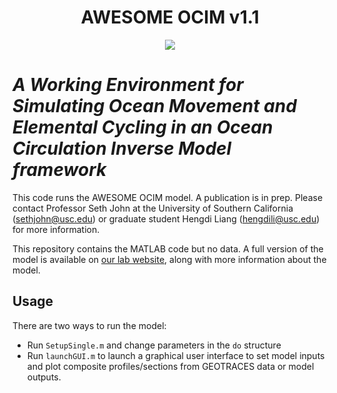 <h1 align="center">AWESOME OCIM v1.1</h1>
<p align="center">
  <img src=http://www.mtel.rocks/mtel/awesomeOCIM_files/AO%20logo.jpg>
</p>


# *A Working Environment for Simulating Ocean Movement and Elemental Cycling in an Ocean Circulation Inverse Model framework*

This code runs the AWESOME OCIM model.
A publication is in prep.
Please contact Professor Seth John at the University of Southern California (<sethjohn@usc.edu>) or graduate student Hengdi Liang (<hengdili@usc.edu>) for more information.

This repository contains the MATLAB code but no data.
A full version of the model is available on [our lab website](http://www.mtel.rocks/mtel/awesomeOCIM.html), along with more information about the model.

## Usage

There are two ways to run the model:
  - Run `SetupSingle.m` and change parameters in the `do` structure
  - Run `launchGUI.m` to launch a graphical user interface to set model inputs and plot composite profiles/sections from GEOTRACES data or model outputs.

